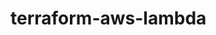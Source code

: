 # terraform-aws-lambda

<!-- BEGINNING OF PRE-COMMIT-TERRAFORM DOCS HOOK -->
<!-- END OF PRE-COMMIT-TERRAFORM DOCS HOOK -->